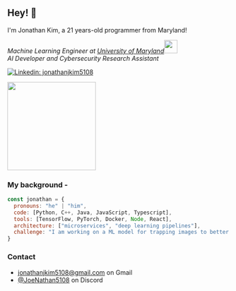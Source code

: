 ## Hey! 👋
I'm Jonathan Kim, a 21 years-old programmer from Maryland!
<p><em>Machine Learning Engineer at <a href="https://www.umd.edu">University of Maryland</a><img src="https://media.giphy.com/media/fYSnHlufseco8Fh93Z/giphy.gif" width="30"></br>AI Developer and Cybersecurity Research Assistant</em></p>

[![Linkedin: jonathanjkim5108](https://img.shields.io/badge/-jonathanjkim5108-blue?style=flat-square&logo=Linkedin&logoColor=white&link=https://www.linkedin.com/in/jonathanjkim5108/)](https://www.linkedin.com/in/jonathanjkim5108/)

<img src="https://media.giphy.com/media/3oKIPnAiaMCws8nOsE/giphy.gif" width="200"> 

### My background - 
```javascript
const jonathan = {
  pronouns: "he" | "him",
  code: [Python, C++, Java, JavaScript, Typescript],
  tools: [TensorFlow, PyTorch, Docker, Node, React],
  architecture: ["microservices", "deep learning pipelines"],
  challenge: "I am working on a ML model for trapping images to better detect hares"
}
```
### Contact
- [jonathanjkim5108@gmail.com]() on Gmail
- [@JoeNathan5108]() on Discord
